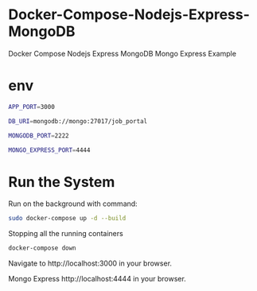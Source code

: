 # Docker-Compose-Nodejs-Express-MongoDB
Docker Compose Nodejs Express MongoDB Mongo Express Example


# env
```bash
APP_PORT=3000

DB_URI=mongodb://mongo:27017/job_portal

MONGODB_PORT=2222

MONGO_EXPRESS_PORT=4444
```

# Run the System


Run on the background with command:
```bash
sudo docker-compose up -d --build 
```
Stopping all the running containers
```bash
docker-compose down
```

Navigate to http://localhost:3000 in your browser.

Mongo Express http://localhost:4444 in your browser.
